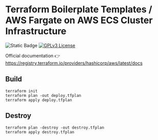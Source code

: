 # Terraform Boilerplate Templates / AWS Fargate on AWS ECS Cluster Infrastructure

![Static Badge](https://img.shields.io/badge/Terraform-1.5.0-blue)
[![GPLv3 License](https://img.shields.io/badge/License-GPL%20v3-yellow.svg)](https://opensource.org/licenses/)

Official documentation 👉 https://registry.terraform.io/providers/hashicorp/aws/latest/docs

## Build
```
terraform init
terraform plan -out deploy.tfplan
terraform apply deploy.tfplan
```
## Destroy
```
terraform plan -destroy -out destroy.tfplan
terraform apply destroy.tfplan
```